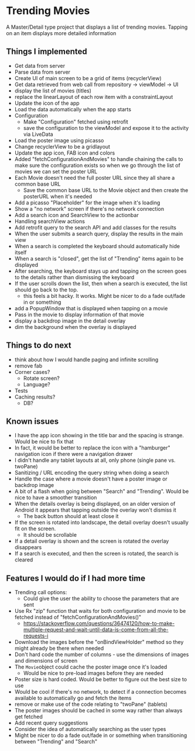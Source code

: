 Trending Movies
============================

A Master/Detail type project that displays a list of trending movies.  Tapping on an item displays more detailed information

## Things I implemented
- Get data from server
- Parse data from server
- Create UI of main screen to be a grid of items (recyclerView)
- Get data retrieved from web call from repository -> viewModel -> UI
- display the list of movies (titles)
- replace the linearLayout of each row item with a constraintLayout
- Update the icon of the app
- Load the data automatically when the app starts
- Configuration
  - Make "Configuration" fetched using retrofit
  - save the configuration to the viewModel and expose it to the activity via LiveData
- Load the poster image using picasso
- Change recyclerView to be a gridlayout
- Update the app icon, FAB icon and colors
- Added "fetchConfigurationAndMovies" to handle chaining the calls to make sure the configuration
  exists so when we go through the list of movies we can set the poster URL
- Each Movie doesn't need the full poster URL since they all share a common base URL
  - Save the common base URL to the Movie object and then create the posterURL when it's needed
- Add a picasso "Placeholder" for the image when it's loading
- Show a "no network" screen if there's no network connection
- Add a search icon and SearchView to the actionbar
- Handling searchView actions
- Add retrofit query to the search API and add classes for the results
- When the user submits a search query, display the results in the main view
- When a search is completed the keyboard should automatically hide itself
- When a search is "closed", get the list of "Trending" items again to be displayed
- After searching, the keyboard stays up and tapping on the screen goes to the details rather than dismissing the keyboard
- If the user scrolls down the list, then when a search is executed, the list should go back to the top.
  - this feels a bit hacky.  It works.  Might be nicer to do a fade out/fade in or something
- add a PopupWindow that is displayed when tapping on a movie
- Pass in the movie to display information of that movie
- display a backdrop image in the detail overlay
- dim the background when the overlay is displayed

## Things to do next
- think about how I would handle paging and infinite scrolling
- remove fab
- Corner cases?
  - Rotate screen?
  - Language?
- Tests
- Caching results?
  - DB?

## Known issues
- I have the app icon showing in the title bar and the spacing is strange.  Would be nice to fix that
- In fact, it would be better to replace the icon with a "hamburger" navigation icon if there were a navigation drawer
- I didn't handle any tablet layouts at all, only phone (single pane vs. twoPane)
- Sanitizing / URL encoding the query string when doing a search
- Handle the case where a movie doesn't have a poster image or backdrop image
- A bit of a flash when going between "Search" and "Trending".  Would be nice to have a smoother transition
- When the details overlay is being displayed, on an older version of Android it appears that tapping outside the overlay won't dismiss it
  - The back button should at least close it
- If the screen is rotated into landscape, the detail overlay doesn't usually fit on the screen.
  - It should be scrollable
- If a detail overlay is shown and the screen is rotated the overlay disappears  
- If a search is executed, and then the screen is rotated, the search is cleared

## Features I would do if I had more time
- Trending call options:
  - Could give the user the ability to choose the parameters that are sent
- Use Rx "zip" function that waits for both configuration and movie to be fetched instead of "fetchConfigurationAndMovies()"
  - https://stackoverflow.com/questions/36474120/how-to-make-multiple-request-and-wait-until-data-is-come-from-all-the-requests-i
- Download the images before the "onBindViewHolder" method so they might already be there when needed
- Don't hard code the number of columns - use the dimensions of images and dimensions of screen
- The `Movie`object could cache the poster image once it's loaded
  - Would be nice to pre-load images before they are needed
- Poster size is hard coded.  Would be better to figure out the best size to use
- Would be cool if there's no network, to detect if a connection becomes available to automatically
  go and fetch the items
- remove or make use of the code relating to "twoPane" (tablets)
- The poster images should be cached in some way rather than always get fetched
- Add recent query suggestions
- Consider the idea of automatically searching as the user types
- Might be nicer to do a fade out/fade in or something when transitioning between "Trending" and "Search"






